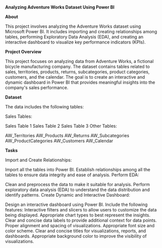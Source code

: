 **Analyzing Adventure Works Dataset Using Power BI**

**About**

This project involves analyzing the Adventure Works dataset using Microsoft Power BI. It includes importing and creating relationships among tables, performing Exploratory Data Analysis (EDA), and creating an interactive dashboard to visualize key performance indicators (KPIs).

**Project Overview**

This project focuses on analyzing data from Adventure Works, a fictional bicycle manufacturing company. The dataset contains tables related to sales, territories, products, returns, subcategories, product categories, customers, and the calendar. The goal is to create an interactive and dynamic dashboard in Power BI that provides meaningful insights into the company's sales performance.

**Dataset**

The data includes the following tables:

Sales Tables:

Sales Table 1
Sales Table 2
Sales Table 3
Other Tables:

AW_Territories
AW_Products
AW_Returns
AW_Subcategories
AW_ProductCategories
AW_Customers
AW_Calendar

**Tasks**

Import and Create Relationships:

Import all the tables into Power BI.
Establish relationships among all the tables to ensure data integrity and ease of analysis.
Perform EDA:

Clean and preprocess the data to make it suitable for analysis.
Perform exploratory data analysis (EDA) to understand the data distribution and identify patterns.
Create Dynamic and Interactive Dashboard:

Design an interactive dashboard using Power BI.
Include the following features:
Interactive filters and slicers to allow users to customize the data being displayed.
Appropriate chart types to best represent the insights.
Clear and concise data labels to provide additional context for data points.
Proper alignment and spacing of visualizations.
Appropriate font size and color scheme.
Clear and concise titles for visualizations, reports, and dashboards.
Appropriate background color to improve the visibility of visualizations.



